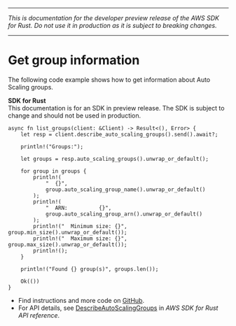 --------

 *This is documentation for the developer preview release of the AWS SDK for Rust\. Do not use it in production as it is subject to breaking changes\.* 

--------

# Get group information<a name="auto-scaling_DescribeAutoScalingGroups_rust_topic"></a>

The following code example shows how to get information about Auto Scaling groups\.

**SDK for Rust**  
This documentation is for an SDK in preview release\. The SDK is subject to change and should not be used in production\.
  

```
async fn list_groups(client: &Client) -> Result<(), Error> {
    let resp = client.describe_auto_scaling_groups().send().await?;

    println!("Groups:");

    let groups = resp.auto_scaling_groups().unwrap_or_default();

    for group in groups {
        println!(
            "  {}",
            group.auto_scaling_group_name().unwrap_or_default()
        );
        println!(
            "  ARN:          {}",
            group.auto_scaling_group_arn().unwrap_or_default()
        );
        println!("  Minimum size: {}", group.min_size().unwrap_or_default());
        println!("  Maximum size: {}", group.max_size().unwrap_or_default());
        println!();
    }

    println!("Found {} group(s)", groups.len());

    Ok(())
}
```
+  Find instructions and more code on [GitHub](https://github.com/awsdocs/aws-doc-sdk-examples/tree/main/rust_dev_preview/autoscaling#code-examples)\. 
+  For API details, see [DescribeAutoScalingGroups](https://awslabs.github.io/aws-sdk-rust/) in *AWS SDK for Rust API reference*\. 